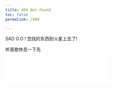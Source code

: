 ```yaml
---
title: 404 Not Found
toc: false
permalink: /404

---
```


SAD O.O ! 您找的东西到火星上去了!

听首歌休息一下先
<iframe frameborder="no" border="0" marginwidth="0" marginheight="0" width=330 height=86 src="//music.163.com/outchain/player?type=2&id=371362&auto=1&height=66"></iframe>

